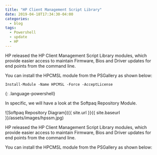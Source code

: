```yaml
---
title: "HP Client Management Script Library"
date: 2019-04-18T17:34:30-04:00
categories:
  - blog
tags:
  - Powershell
  - update
  - HP
---
```


HP released the HP Client Management Script Library modules, which provide easier access to maintain Firmware, Bios and Driver updates for end points from the command line.

You can install the HPCMSL module from the PSGallery as shown below:
```
Install-Module -Name HPCMSL -Force -AcceptLicense
```
{: .language-powershell}

In specific, we will have a look at the Softpaq Repository Module.

![Softpaq Repository Diagram]({{ site.url }}{{ site.baseurl }}/assets/images/hpssm.jpg)


HP released the HP Client Management Script Library modules, which provide easier access to maintain Firmware, Bios and Driver updates for end points from the command line.

You can install the HPCMSL module from the PSGallery as shown below: